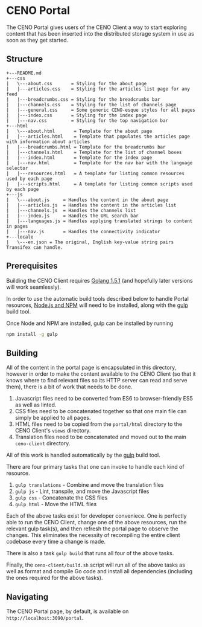 # CENO Portal

The CENO Portal gives users of the CENO Client a way to start exploring content that has been
inserted into the distributed storage system in use as soon as they get started.

## Structure

```
+---README.md
+---css
|   \---about.css       = Styling for the about page
|   |---articles.css    = Styling for the articles list page for any feed
|   |---breadcrumbs.css = Styling for the breadcrumbs bar
|   |---channels.css    = Styling for the list of channels page
|   |---general.css     = Some generic CENO-esque styles for all pages
|   |---index.css       = Styling for the index page
|   |---nav.css         = Styling for the top navigation bar
+---html
|   \---about.html       = Template for the about page
|   |---articles.html    = Template that populates the articles page with information about articles
|   |---breadcrumbs.html = Template for the breadcrumbs bar
|   |---channels.html    = Template for the list of channel boxes
|   |---index.html       = Template for the index page
|   |---nav.html         = Template for the nav bar with the language selector
|   |---resources.html   = A template for listing common resources used by each page
|   |---scripts.html     = A template for listing common scripts used by each page
+---js
|   \---about.js     = Handles the content in the about page
|   |---articles.js  = Handles the content in the articles list
|   |---channels.js  = Handles the channels list
|   |---index.js     = Handles the URL search bar
|   |---languages.js = Handles applying translated strings to content in pages
|   |---nav.js       = Handles the connectivity indicator
+---locale
|   \---en.json = The original, English key-value string pairs Transifex can handle.
```

## Prerequisites

Building the CENO Client requires [Golang 1.5.1](https://golang.org/dl/) (and hopefully later versions will work
seamlessly).

In order to use the automatic build tools described below to handle Portal resources, [Node.js and
NPM](https://nodejs.org/en/) will need to be installed, along with the [gulp](http://gulpjs.com/) build tool.

Once Node and NPM are installed, gulp can be installed by running

```bash
npm install -g gulp
```

## Building

All of the content in the portal page is encapsulated in this directory, however in order
to make the content available to the CENO Client (so that it knows where to find relevant
files so its HTTP server can read and serve them), there is a bit of work that needs to be done.

1. Javascript files need to be converted from ES6 to browser-friendly ES5 as well as linted.
2. CSS files need to be concatenated together so that one main file can simply be applied to all pages.
3. HTML files need to be copied from the `portal/html` directory to the CENO Client's `views` directory.
4. Translation files need to be concatenated and moved out to the main `ceno-client` directory.

All of this work is handled automatically by the [gulp](http://gulpjs.com/) build tool.

There are four primary tasks that one can invoke to handle each kind of resource.

1. `gulp translations` - Combine and move the translation files
2. `gulp js` - Lint, transpile, and move the Javascript files
3. `gulp css` - Concatenate the CSS files
4. `gulp html` - Move the HTML files

Each of the above tasks exist for developer conveniece.  One is perfectly able to run the CENO Client,
change one of the above resources, run the relevant gulp task(s), and then refresh the portal page to
observe the changes.  This eliminates the necessity of recompiling the entire client codebase every time a change is
made.

There is also a task `gulp build` that runs all four of the above tasks.

Finally, the `ceno-client/build.sh` script will run all of the above tasks as well as format and compile Go code and
install all dependencies (including the ones required for the above tasks).

## Navigating

The CENO Portal page, by default, is available on `http://localhost:3090/portal`.

